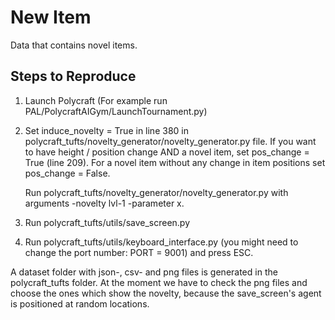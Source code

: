 # New Item

Data that contains novel items.

## Steps to Reproduce

1. Launch Polycraft (For example run PAL/PolycraftAIGym/LaunchTournament.py)

2. Set induce_novelty = True in line 380 in polycraft_tufts/novelty_generator/novelty_generator.py file. 
   If you want to have height / position change AND a novel item, set pos_change = True (line 209). For
   a novel item without any change in item positions set pos_change = False.
   
   Run polycraft_tufts/novelty_generator/novelty_generator.py with arguments -novelty lvl-1 -parameter x. 

3. Run polycraft_tufts/utils/save_screen.py 

4. Run polycraft_tufts/utils/keyboard_interface.py (you might need to change the port number: PORT = 9001) and press ESC.

A dataset folder with json-, csv- and png files is generated in the polycraft_tufts folder. 
At the moment we have to check the png files and choose the ones which show the novelty, because the save_screen's agent
is positioned at random locations. 
